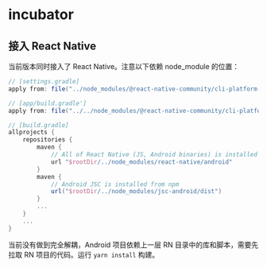 # incubator

## 接入 React Native

当前版本同时接入了 React Native。注意以下依赖 node_module 的位置：

```groovy
// [settings.gradle]
apply from: file("../node_modules/@react-native-community/cli-platform-android/native_modules.gradle"); applyNativeModulesSettingsGradle(settings)

// [app/build.gradle']
apply from: file("../../node_modules/@react-native-community/cli-platform-android/native_modules.gradle"); applyNativeModulesAppBuildGradle(project)

// [build.gradle]
allprojects {
    repositories {
        maven {
            // All of React Native (JS, Android binaries) is installed from npm
            url "$rootDir/../node_modules/react-native/android"
        }
        maven {
            // Android JSC is installed from npm
            url("$rootDir/../node_modules/jsc-android/dist")
        }
        ...
    }
    ...
}
```

当前没有做到完全解耦，Android 项目依赖上一层 RN 目录中的库和脚本，需要先拉取 RN 项目的代码。运行 `yarn install` 构建。